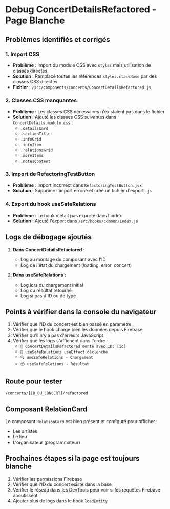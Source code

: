 # Debug ConcertDetailsRefactored - Page Blanche

## Problèmes identifiés et corrigés

### 1. Import CSS
- **Problème** : Import du module CSS avec `styles` mais utilisation de classes directes
- **Solution** : Remplacé toutes les références `styles.className` par des classes CSS directes
- **Fichier** : `/src/components/concerts/ConcertDetailsRefactored.js`

### 2. Classes CSS manquantes
- **Problème** : Les classes CSS nécessaires n'existaient pas dans le fichier
- **Solution** : Ajouté les classes CSS suivantes dans `ConcertDetails.module.css` :
  - `.detailsCard`
  - `.sectionTitle`
  - `.infoGrid`
  - `.infoItem`
  - `.relationsGrid`
  - `.moreItems`
  - `.notesContent`

### 3. Import de RefactoringTestButton
- **Problème** : Import incorrect dans `RefactoringTestButton.jsx`
- **Solution** : Supprimé l'import erroné et créé un fichier d'export `.js`

### 4. Export du hook useSafeRelations
- **Problème** : Le hook n'était pas exporté dans l'index
- **Solution** : Ajouté l'export dans `/src/hooks/common/index.js`

## Logs de débogage ajoutés

1. **Dans ConcertDetailsRefactored** :
   - Log au montage du composant avec l'ID
   - Log de l'état du chargement (loading, error, concert)

2. **Dans useSafeRelations** :
   - Log lors du chargement initial
   - Log du résultat retourné
   - Log si pas d'ID ou de type

## Points à vérifier dans la console du navigateur

1. Vérifier que l'ID du concert est bien passé en paramètre
2. Vérifier que le hook charge bien les données depuis Firebase
3. Vérifier qu'il n'y a pas d'erreurs JavaScript
4. Vérifier que les logs s'affichent dans l'ordre :
   - `🎵 ConcertDetailsRefactored monté avec ID: [id]`
   - `🔄 useSafeRelations useEffect déclenché`
   - `🔍 useSafeRelations - Chargement`
   - `📦 useSafeRelations - Résultat`

## Route pour tester

```
/concerts/[ID_DU_CONCERT]/refactored
```

## Composant RelationCard

Le composant `RelationCard` est bien présent et configuré pour afficher :
- Les artistes
- Le lieu
- L'organisateur (programmateur)

## Prochaines étapes si la page est toujours blanche

1. Vérifier les permissions Firebase
2. Vérifier que l'ID du concert existe dans la base
3. Vérifier le réseau dans les DevTools pour voir si les requêtes Firebase aboutissent
4. Ajouter plus de logs dans le hook `loadEntity`